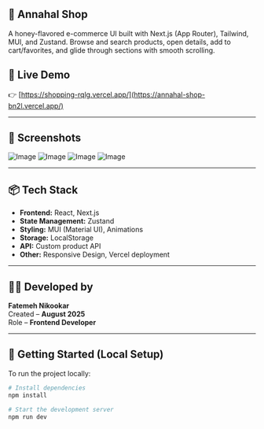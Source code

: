 ## 🐝 Annahal Shop
A honey-flavored e-commerce UI built with Next.js (App Router), Tailwind, MUI, and Zustand. Browse and search products, open details, add to cart/favorites, and glide through sections with smooth scrolling.

## 🔗 Live Demo

👉 [https://shopping-rqlg.vercel.app/](https://annahal-shop-bn2l.vercel.app/)

---

## 📸 Screenshots

![Image](https://github.com/user-attachments/assets/b41a84ee-8c71-4a10-bd88-43294ede8616)
![Image](https://github.com/user-attachments/assets/7e8d4d96-c623-4efd-91af-3001938b89a7)
![Image](https://github.com/user-attachments/assets/0d0a6835-8574-4cb0-95e1-d6f925075bef)
![Image](https://github.com/user-attachments/assets/58ad9f9e-21ef-4318-88ff-eec9cc3d626c)

---

## 📦 Tech Stack

- **Frontend:** React, Next.js
- **State Management:** Zustand
- **Styling:**  MUI (Material UI), Animations
- **Storage:** LocalStorage
- **API:** Custom product API
- **Other:** Responsive Design, Vercel deployment

---

## 👩‍💻 Developed by

**Fatemeh Nikookar**  
Created – **August 2025**  
Role – **Frontend Developer**

---

## 🚀 Getting Started (Local Setup)

To run the project locally:

```bash
# Install dependencies
npm install

# Start the development server
npm run dev

